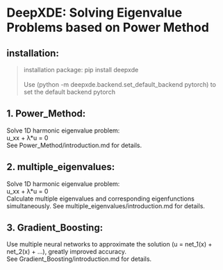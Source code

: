 # DeepXDE: Solving Eigenvalue Problems based on Power Method

## installation:

>installation package: pip install deepxde <br>
><br>
>Use (python -m deepxde.backend.set_default_backend pytorch) to set the default backend pytorch

## 1. Power_Method:

Solve 1D harmonic eigenvalue problem: <br>
u_xx + λ*u = 0 <br>
See Power_Method/introduction.md for details. <br>

## 2. multiple_eigenvalues:

Solve 1D harmonic eigenvalue problem: <br>
u_xx + λ*u = 0 <br>
Calculate multiple eigenvalues and corresponding eigenfunctions simultaneously.
See multiple_eigenvalues/introduction.md for details. <br>

## 3. Gradient_Boosting:

Use multiple neural networks to approximate the solution (u = net_1(x) + net_2(x) + ...), greatly improved accuracy. <br>
See Gradient_Boosting/introduction.md for details. <br>
